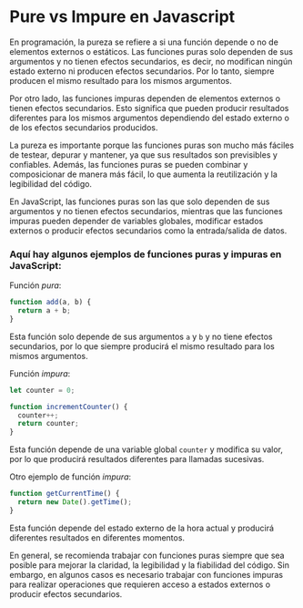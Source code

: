 # Pure vs Impure en Javascript

En programación, la pureza se refiere a si una función depende o no de elementos externos o estáticos. Las funciones puras solo dependen de sus argumentos y no tienen efectos secundarios, es decir, no modifican ningún estado externo ni producen efectos secundarios. Por lo tanto, siempre producen el mismo resultado para los mismos argumentos.

Por otro lado, las funciones impuras dependen de elementos externos o tienen efectos secundarios. Esto significa que pueden producir resultados diferentes para los mismos argumentos dependiendo del estado externo o de los efectos secundarios producidos.

La pureza es importante porque las funciones puras son mucho más fáciles de testear, depurar y mantener, ya que sus resultados son previsibles y confiables. Además, las funciones puras se pueden combinar y composicionar de manera más fácil, lo que aumenta la reutilización y la legibilidad del código.

En JavaScript, las funciones puras son las que solo dependen de sus argumentos y no tienen efectos secundarios, mientras que las funciones impuras pueden depender de variables globales, modificar estados externos o producir efectos secundarios como la entrada/salida de datos.

### Aquí hay algunos ejemplos de funciones puras y impuras en JavaScript:

Función *pura*:

```javascript
function add(a, b) {
  return a + b;
}
```
Esta función solo depende de sus argumentos `a` y `b` y no tiene efectos secundarios, por lo que siempre producirá el mismo resultado para los mismos argumentos.

Función *impura*:

```javascript
let counter = 0;

function incrementCounter() {
  counter++;
  return counter;
}
```

Esta función depende de una variable global `counter` y modifica su valor, por lo que producirá resultados diferentes para llamadas sucesivas.

Otro ejemplo de función *impura*:

```javascript
function getCurrentTime() {
  return new Date().getTime();
}
```
Esta función depende del estado externo de la hora actual y producirá diferentes resultados en diferentes momentos.

En general, se recomienda trabajar con funciones puras siempre que sea posible para mejorar la claridad, la legibilidad y la fiabilidad del código. Sin embargo, en algunos casos es necesario trabajar con funciones impuras para realizar operaciones que requieren acceso a estados externos o producir efectos secundarios.